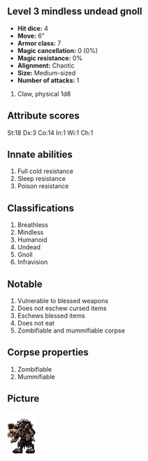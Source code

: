 ## Level 3 mindless undead gnoll
- **Hit dice:** 4
- **Move:** 6"
- **Armor class:** 7
- **Magic cancellation:** 0 (0%)
- **Magic resistance:** 0%
- **Alignment:** Chaotic
- **Size:** Medium-sized
- **Number of attacks:** 1
1. Claw, physical 1d8
## Attribute scores
St:18 Dx:3 Co:14 In:1 Wi:1 Ch:1
## Innate abilities
1. Full cold resistance
2. Sleep resistance
3. Poison resistance
## Classifications
1. Breathless
2. Mindless
3. Humanoid
4. Undead
5. Gnoll
6. Infravision
## Notable
1. Vulnerable to blessed weapons
2. Does not eschew cursed items
3. Eschews blessed items
4. Does not eat
5. Zombifiable and mummifiable corpse
## Corpse properties
1. Zombifiable
2. Mummifiable
## Picture
![Gnoll zombie](https://github.com/hyvanmielenpelit/GnollHackTileSet/blob/main/Monsters/gnoll_zombie/gnoll_zombie.png)
